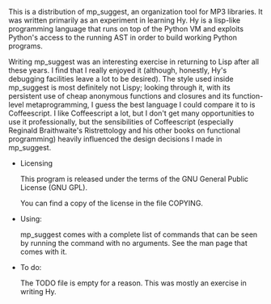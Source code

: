 This is a distribution of mp_suggest, an organization tool for MP3
libraries.  It was written primarily as an experiment in learning Hy.
Hy is a lisp-like programming language that runs on top of the Python VM
and exploits Python's access to the running AST in order to build
working Python programs.

Writing mp_suggest was an interesting exercise in returning to Lisp
after all these years.  I find that I really enjoyed it (although,
honestly, Hy's debugging facilities leave a lot to be desired).  The
style used inside mp_suggest is most definitely not Lispy; looking
through it, with its persistent use of cheap anonymous functions and
closures and its function-level metaprogramming, I guess the best
language I could compare it to is Coffeescript.  I like Coffeescript a
lot, but I don't get many opportunities to use it professionally, but
the sensibilities of Coffeescript (especially Reginald Braithwaite's
Ristrettology and his other books on functional programming) heavily
influenced the design decisions I made in mp_suggest.

* Licensing

  This program is released under the terms of the GNU General Public
  License (GNU GPL).  

  You can find a copy of the license in the file COPYING.

* Using:

  mp_suggest comes with a complete list of commands that can be seen by
  running the command with no arguments.  See the man page that comes
  with it.

* To do:

  The TODO file is empty for a reason. This was mostly an exercise in 
  writing Hy.
